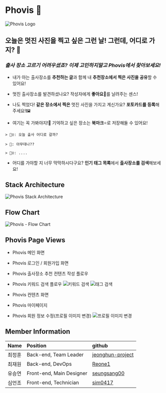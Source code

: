 # Phovis 📸

![Phovis Logo](https://images.velog.io/images/seungsang00/post/87b13dc2-3bf0-4e6d-8a21-1225708f149f/logo-banner.png)

## 오늘은 멋진 사진을 찍고 싶은 그런 날! 그런데, 어디로 가지? 🤔 

### _출사 장소 고르기 어려우셨죠? 이제 고민하지말고 **Phovis**에서 찾아보세요!_

- 내가 아는 출사장소를 **추천하는 글**과 함께 내 **추천장소에서 찍은 사진을 공유**할 수 있어요!

- 멋진 출사장소를 발견하셨나요? 작성자에게 **좋아요**🧡를 날려주는 센스!

- 나도 찍었다! **같은 장소에서 찍은** 멋진 사진을 가지고 계신가요? **포토카드를 등록**해주세요!🖼

- 여기는 꼭 가봐야지!🧐 기억하고 싶은 장소는 **북마크**⭐로 저장해둘 수 있어요!

```
> 🙍‍♀️: 오늘 출사 어디로 갈까? 

> 🧑: 아무데나?? 

> 🙍‍♀️: .... 
```
- 어디를 가야할 지 너무 막막하시다구요? **인기 태그 목록**에서 **출사장소를 검색**해보세요!



## Stack Architecture
![Phovis Stack Architecture](https://images.velog.io/images/seungsang00/post/be70f354-f05e-46ba-825d-13d8b082d08e/%EC%B6%9C%EC%9E%A5(%EC%B6%9C%EC%82%AC%EC%9E%A5%EC%86%8C%20%EC%B6%94%EC%B2%9C)%20-%20Stack%20Architecture%20(1).jpg)



## Flow Chart
![Phovis - Flow Chart](https://images.velog.io/images/seungsang00/post/8008961f-7f4a-42a8-8133-c4573880668a/Phovis%20-%20Doc%20-%20Frame%201.jpg)


## Phovis Page Views

- Phovis 메인 화면

- Phovis 로그인 / 회원가입 화면

- Phovis 출사장소 추천 컨텐츠 작성 플로우

- Phovis 키워드 검색 플로우
![키워드 검색](https://images.velog.io/images/seungsang00/post/8a26fbc6-c809-4947-a900-9061f4a61043/phovis-search-keyword.gif)
![태그 검색](https://images.velog.io/images/seungsang00/post/2d723c8b-1031-409e-895a-d1e963029f1b/phovis-search-tag.gif)

- Phovis 컨텐츠 화면

- Phovis 마이페이지

- Phovis 회원 정보 수정(프로필 이미지 변경)
![프로필 이미지 변경](https://images.velog.io/images/seungsang00/post/c10c1b5e-380a-4da3-8d1c-00dfbba5db74/phovis-mypage-profileimage.gif)


## Member Information
|Name |	Position |	github |
|:--|:--|:--|
|최정훈|Back-end, Team Leader|[jeonghun-project](https://github.com/jeonghun-project)|
|최재원|Back-end, DevOps| [Reone1](https://github.com/Reone1)|
|유승연|Front-end, Main Designer|  [seungsang00](https://github.com/seungsang00) |
|심언조|Front-end, Technician| [sim0417](https://github.com/sim0417)|
